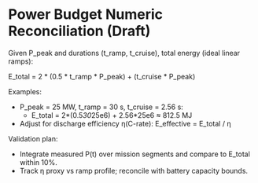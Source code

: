 # Power Budget Numeric Reconciliation (Draft)

Given P_peak and durations (t_ramp, t_cruise), total energy (ideal linear ramps):

E_total = 2 * (0.5 * t_ramp * P_peak) + (t_cruise * P_peak)

Examples:
- P_peak = 25 MW, t_ramp = 30 s, t_cruise = 2.56 s:
  - E_total = 2*(0.5*30*25e6) + 2.56*25e6 ≈ 812.5 MJ
- Adjust for discharge efficiency η(C-rate): E_effective = E_total / η

Validation plan:
- Integrate measured P(t) over mission segments and compare to E_total within 10%.
- Track η proxy vs ramp profile; reconcile with battery capacity bounds.
